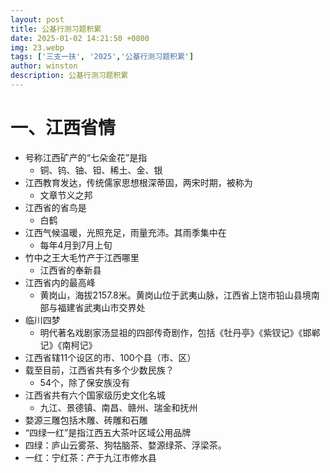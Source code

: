 ```yaml
---
layout: post
title: 公基行测习题积累
date: 2025-01-02 14:21:50 +0800
img: 23.webp
tags: ['三支一扶', '2025','公基行测习题积累']
author: winston
description: 公基行测习题积累
---
```


# 一、江西省情

- 号称江西矿产的“七朵金花”是指
  - 铜、钨、铀、钽、稀土、金、银
- 江西教育发达，传统儒家思想根深蒂固，两宋时期，被称为
  - 文章节义之邦
- 江西省的省鸟是
  - 白鹤
- 江西气候温暖，光照充足，雨量充沛。其雨季集中在
  - 每年4月到7月上旬
- 竹中之王大毛竹产于江西哪里
  - 江西省的奉新县‌
- ‌江西省内的最高峰
  - 黄岗山，海拔2157.8米‌。黄岗山位于武夷山脉，江西省上饶市铅山县境南部与福建省武夷山市交界处
- ‌临川四梦
  - 明代著名戏剧家汤显祖的四部传奇剧作，包括《牡丹亭》《紫钗记》《邯郸记》《南柯记》
- 江西省辖11个设区的市、100个县（市、区）
- 载至目前，江西省共有多个少数民族？
  - 54个，除了保安族没有
- 江西省共有六个国家级历史文化名城
  - 九江、景德镇、南昌、赣州、瑞金和抚州
- 婺源三雕包括木雕、砖雕和石雕
- “四绿一红”是指江西五大茶叶区域公用品牌
 - ‌四绿：庐山云雾茶‌、狗牯脑茶‌、‌婺源绿茶、‌浮梁茶。
 - 一红‌：宁红茶‌：产于九江市修水县




